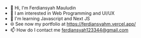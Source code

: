 - 👋 Hi, I'm Ferdiansyah Mauludin
- 👀 I am interested in Web Programming and UI/UX
- 🌱 I'm learning Javascript and Next JS
- 🌐 See now my portfolio at https://ferdiansyahm.vercel.app/
- 📫 How do I contact me ferdiansyah123344@gmail.com
